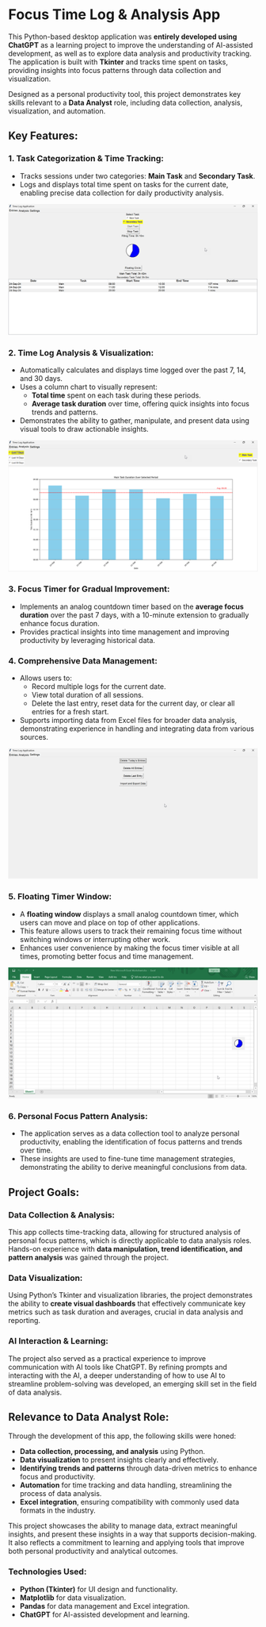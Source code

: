 # Focus Time Log & Analysis App

This Python-based desktop application was **entirely developed using ChatGPT** as a learning project to improve the understanding of AI-assisted development, as well as to explore data analysis and productivity tracking. The application is built with **Tkinter** and tracks time spent on tasks, providing insights into focus patterns through data collection and visualization.

Designed as a personal productivity tool, this project demonstrates key skills relevant to a **Data Analyst** role, including data collection, analysis, visualization, and automation.

## Key Features:

### 1. Task Categorization & Time Tracking:
- Tracks sessions under two categories: **Main Task** and **Secondary Task**.
- Logs and displays total time spent on tasks for the current date, enabling precise data collection for daily productivity analysis.
  
![Alt text](image1.png)


### 2. Time Log Analysis & Visualization:
- Automatically calculates and displays time logged over the past 7, 14, and 30 days.
- Uses a column chart to visually represent:
  - **Total time** spent on each task during these periods.
  - **Average task duration** over time, offering quick insights into focus trends and patterns.
- Demonstrates the ability to gather, manipulate, and present data using visual tools to draw actionable insights.

 ![Alt text](image2.png) 

### 3. Focus Timer for Gradual Improvement:
- Implements an analog countdown timer based on the **average focus duration** over the past 7 days, with a 10-minute extension to gradually enhance focus duration.
- Provides practical insights into time management and improving productivity by leveraging historical data.

### 4. Comprehensive Data Management:
- Allows users to:
  - Record multiple logs for the current date.
  - View total duration of all sessions.
  - Delete the last entry, reset data for the current day, or clear all entries for a fresh start.
- Supports importing data from Excel files for broader data analysis, demonstrating experience in handling and integrating data from various sources.

![Alt text](image3.png)

### 5. Floating Timer Window:
- A **floating window** displays a small analog countdown timer, which users can move and place on top of other applications. 
- This feature allows users to track their remaining focus time without switching windows or interrupting other work.
- Enhances user convenience by making the focus timer visible at all times, promoting better focus and time management.

![Alt text](image4.png)

### 6. Personal Focus Pattern Analysis:
- The application serves as a data collection tool to analyze personal productivity, enabling the identification of focus patterns and trends over time.
- These insights are used to fine-tune time management strategies, demonstrating the ability to derive meaningful conclusions from data.

## Project Goals:

### Data Collection & Analysis:
This app collects time-tracking data, allowing for structured analysis of personal focus patterns, which is directly applicable to data analysis roles. Hands-on experience with **data manipulation, trend identification, and pattern analysis** was gained through the project.

### Data Visualization:
Using Python’s Tkinter and visualization libraries, the project demonstrates the ability to **create visual dashboards** that effectively communicate key metrics such as task duration and averages, crucial in data analysis and reporting.

### AI Interaction & Learning:
The project also served as a practical experience to improve communication with AI tools like ChatGPT. By refining prompts and interacting with the AI, a deeper understanding of how to use AI to streamline problem-solving was developed, an emerging skill set in the field of data analysis.

## Relevance to Data Analyst Role:

Through the development of this app, the following skills were honed:
- **Data collection, processing, and analysis** using Python.
- **Data visualization** to present insights clearly and effectively.
- **Identifying trends and patterns** through data-driven metrics to enhance focus and productivity.
- **Automation** for time tracking and data handling, streamlining the process of data analysis.
- **Excel integration**, ensuring compatibility with commonly used data formats in the industry.

This project showcases the ability to manage data, extract meaningful insights, and present these insights in a way that supports decision-making. It also reflects a commitment to learning and applying tools that improve both personal productivity and analytical outcomes.

### Technologies Used:
- **Python (Tkinter)** for UI design and functionality.
- **Matplotlib** for data visualization.
- **Pandas** for data management and Excel integration.
- **ChatGPT** for AI-assisted development and learning.
